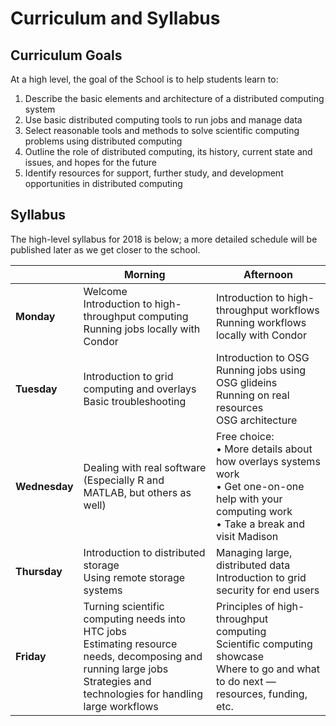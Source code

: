 # Curriculum and Syllabus

## Curriculum Goals

At a high level, the goal of the School is to help students learn to:

1. Describe the basic elements and architecture of a distributed computing system
1. Use basic distributed computing tools to run jobs and manage data
1. Select reasonable tools and methods to solve scientific computing problems using distributed computing
1. Outline the role of distributed computing, its history, current state and issues, and hopes for the future
1. Identify resources for support, further study, and development opportunities in distributed computing

## Syllabus

The high-level syllabus for 2018 is below; a more detailed schedule will be published later as we get closer to the
school.

|               | **Morning**                                                                                                                                                                                 | **Afternoon**                                                                                                                                                             |
|---------------|---------------------------------------------------------------------------------------------------------------------------------------------------------------------------------------------|---------------------------------------------------------------------------------------------------------------------------------------------------------------------------|
| **Monday**    | Welcome<br/>Introduction to high-throughput computing<br/>Running jobs locally with Condor                                                                                      | Introduction to high-throughput workflows<br/>Running workflows locally with Condor                                                                                 |
| **Tuesday**   | Introduction to grid computing and overlays<br/>Basic troubleshooting                                                                                                                 | Introduction to OSG<br/>Running jobs using OSG glideins<br/>Running on real resources<br/>OSG architecture                                              |
| **Wednesday** | Dealing with real software<br/>(Especially R and MATLAB, but others as well)                                                                                                          | Free choice:<br/>• More details about how overlays systems work<br/>• Get one-on-one help with your computing work<br/>• Take a break and visit Madison |
| **Thursday**  | Introduction to distributed storage<br/>Using remote storage systems                                                                                                                  | Managing large, distributed data<br/>Introduction to grid security for end users                                                                                    |
| **Friday**    | Turning scientific computing needs into HTC jobs<br/>Estimating resource needs, decomposing and running large jobs<br/>Strategies and technologies for handling large workflows | Principles of high-throughput computing<br/>Scientific computing showcase<br/>Where to go and what to do next — resources, funding, etc.                      |
